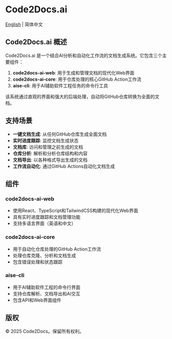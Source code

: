 # Code2Docs.ai

[English](README.md) | 简体中文

## Code2Docs.ai 概述
Code2Docs.ai 是一个结合AI分析和自动化工作流的文档生成系统。它包含三个主要组件：

1. **code2docs-ai-web**: 用于生成和管理文档的现代化Web界面
2. **code2docs-ai-core**: 用于仓库处理的核心GitHub Action工作流
3. **aise-cli**: 用于AI辅助软件工程任务的命令行工具

该系统通过直观的界面和强大的后端处理，自动将GitHub仓库转换为全面的文档。

## 支持场景
- **一键文档生成**: 从任何GitHub仓库生成全面文档
- **实时进度跟踪**: 监控文档生成状态
- **文档库**: 访问和管理之前生成的文档
- **仓库分析**: 解析和分析仓库结构和内容
- **文档导出**: 以各种格式导出生成的文档
- **工作流自动化**: 通过GitHub Actions自动化文档生成

## 组件
### code2docs-ai-web
- 使用React、TypeScript和TailwindCSS构建的现代化Web界面
- 具有实时进度跟踪和文档管理功能
- 支持多语言界面（英语和中文）

### code2docs-ai-core
- 用于自动化仓库处理的GitHub Action工作流
- 处理仓库克隆、分析和文档生成
- 包含错误处理和状态跟踪

### aise-cli
- 用于AI辅助软件工程的命令行界面
- 支持仓库解析、文档导出和AI交互
- 包含API和Web界面组件

## 版权
© 2025 Code2Docs。保留所有权利。
